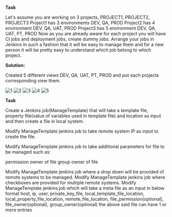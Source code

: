 **Task**

Let's assume you are working on 3 projects, PROJECT1, PROJECT2, PROJECT3
Project1 has 3 environments DEV, QA, PROD
Project2 has 4 environment DEV, QA, UAT, PROD
Project3 has 5 environment DEV, QA, UAT, PT, PROD
Now as you are already aware for each project you will have CI jobs and deployment jobs, create dummy jobs.
Arrange your jobs in Jenkins in such a fashion that it will be easy to manage them and for a new person it will be pretty easy to understand which job belong to which project.

**Solution:**

Created 5 different views DEV, QA, UAT, PT, PROD and put each projects corresponding view them.

![1](https://gitlab.com/tarun.kumar2/abhisheksachan/blob/abhishek/Images/1.jpg)
![2](https://gitlab.com/tarun.kumar2/abhisheksachan/blob/abhishek/Images/2.jpg)
![3](https://gitlab.com/tarun.kumar2/abhisheksachan/blob/abhishek/Images/3.jpg)
![4](https://gitlab.com/tarun.kumar2/abhisheksachan/blob/abhishek/Images/4.jpg)
![5](https://gitlab.com/tarun.kumar2/abhisheksachan/blob/abhishek/Images/5.jpg)


**Task**

Create a Jenkins job(ManageTemplate) that will take a template file, property file(value of variables used in template file) and location as input and then create a file in local system.

Modify ManageTemplate jenkins job to take remote system IP as input to create the file.

Modify ManageTemplate jenkins job to take additional parameters for file to be managed such as:

permission
owner of file
group owner of file


Modify ManageTemplate jenkins job where a drop down will be provided of remote systems to be managed.
Modify ManageTemplate jenkins job where checkboxes are provided for multiple remote systems.
Modify ManageTemplate jenkins job which will take a meta file as an input in below format
host, ip, user, private_key_file, local_template_file_location, local_property_file_location, remote_file_location, file_permission(optional), file_owner(optional), group_owner(optional)
the above said file can have 1 or more entries




